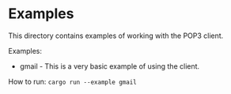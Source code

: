 Examples
========

This directory contains examples of working with the POP3 client.

Examples:
  * gmail - This is a very basic example of using the client.

How to run:
`cargo run --example gmail`
